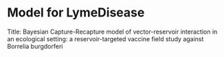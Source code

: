 # Model for LymeDisease

Title: Bayesian Capture-Recapture model of vector-reservoir interaction in an ecological setting: a reservoir-targeted vaccine field study against Borrelia burgdorferi
